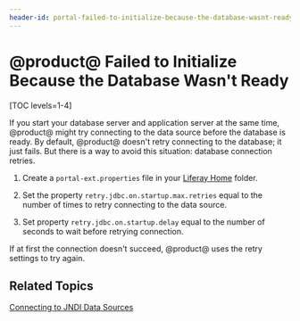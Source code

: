 ```yaml
---
header-id: portal-failed-to-initialize-because-the-database-wasnt-ready
---
```


# @product@ Failed to Initialize Because the Database Wasn't Ready

[TOC levels=1-4]

If you start your database server and application server at the same time,
@product@ might try connecting to the data source before the database is ready.
By default, @product@ doesn't retry connecting to the database; it just fails.
But there is a way to avoid this situation: database connection retries.

1.  Create a `portal-ext.properties` file in your
    [Liferay Home](/docs/7-1/deploy/-/knowledge_base/d/installing-liferay#liferay-home)
    folder.

2.  Set the property `retry.jdbc.on.startup.max.retries` equal to the number of
    times to retry connecting to the data source. 

3.  Set property `retry.jdbc.on.startup.delay` equal to the number of seconds
    to wait before retrying connection.

If at first the connection doesn't succeed, @product@ uses the retry settings to
try again. 

## Related Topics

[Connecting to JNDI Data Sources](/docs/7-1/tutorials/-/knowledge_base/t/connecting-to-data-sources-using-jndi)
